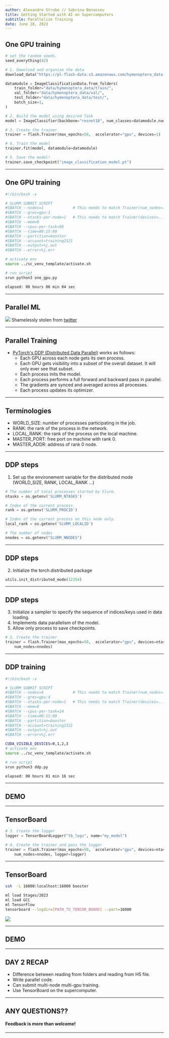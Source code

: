 ```yaml
---
author: Alexandre Strube // Sabrina Benassou
title: Getting Started with AI on Supercomputers 
subtitle: Parallelize Training
date: June 28, 2023
---
```


## One GPU training 

```python
# set the random seeds.
seed_everything(42)

# 1. Download and organize the data
download_data("https://pl-flash-data.s3.amazonaws.com/hymenoptera_data.zip", "data/")

datamodule = ImageClassificationData.from_folders(
    train_folder="data/hymenoptera_data/train/",
    val_folder="data/hymenoptera_data/val/",
    test_folder="data/hymenoptera_data/test/",
    batch_size=1,
)

# 2. Build the model using desired Task
model = ImageClassifier(backbone="resnet18", num_classes=datamodule.num_classes, pretrained=False)

# 3. Create the trainer 
trainer = flash.Trainer(max_epochs=50,  accelerator="gpu", devices=1)

# 4. Train the model
trainer.fit(model, datamodule=datamodule)

# 5. Save the model!
trainer.save_checkpoint("image_classification_model.pt")
```

---

## One GPU training 

``` bash 
#!/bin/bash -x

# SLURM SUBMIT SCRIPT
#SBATCH --nodes=1             # This needs to match Trainer(num_nodes=...)
#SBATCH --gres=gpu:1
#SBATCH --ntasks-per-node=1   # This needs to match Trainer(devices=...)
#SBATCH --mem=0
#SBATCH --cpus-per-task=96
#SBATCH --time=00:15:00
#SBATCH --partition=booster
#SBATCH --account=training2321
#SBATCH --output=%j.out
#SBATCH --error=%j.err

# activate env
source ../sc_venv_template/activate.sh

# run script 
srun python3 one_gpu.py
```

```bash
elapsed: 00 hours 06 min 04 sec
```

---

## Parallel ML

![](images/paralellism-types.jpg)
Shamelessly stolen from [twitter](https://twitter.com/rasbt/status/1625494398778892292)

---

## Parallel Training

- [PyTorch's DDP (Distributed Data Parallel)](https://lightning.ai/docs/pytorch/stable/accelerators/gpu_intermediate.html) works as follows:
    - Each GPU across each node gets its own process.
    - Each GPU gets visibility into a subset of the overall dataset. It will only ever see that subset.
    - Each process inits the model.
    - Each process performs a full forward and backward pass in parallel.
    - The gradients are synced and averaged across all processes.
    - Each process updates its optimizer.

---

## Terminologies

- WORLD_SIZE: number of processes participating in the job.
- RANK: the rank of the process in the network.
- LOCAL_RANK: the rank of the process on the local machine.
- MASTER_PORT: free port on machine with rank 0.
- MASTER_ADDR: address of rank 0 node.

---

## DDP steps

1. Set up the environement variable for the distributed mode (WORLD_SIZE, RANK, LOCAL_RANK ...)

```python
# The number of total processes started by Slurm.
ntasks = os.getenv('SLURM_NTASKS')

# Index of the current process.
rank = os.getenv('SLURM_PROCID')

# Index of the current process on this node only.
local_rank = os.getenv('SLURM_LOCALID')

# The number of nodes
nnodes = os.getenv("SLURM_NNODES")
```

---

## DDP steps

2. Initialize the torch.distributed package

```python
utils.init_distributed_mode(12354)
```

---

## DDP steps

3. Initialize a sampler to specify the sequence of indices/keys used in data loading.
4. Implements data parallelism of the model. 
5. Allow only process to save checkpoints.


```python
# 3. Create the trainer 
trainer = flash.Trainer(max_epochs=50,  accelerator="gpu", devices=ntasks,\
    num_nodes=nnodes)
```

---

## DDP training

```bash
#!/bin/bash -x

# SLURM SUBMIT SCRIPT
#SBATCH --nodes=4             # This needs to match Trainer(num_nodes=...)
#SBATCH --gres=gpu:4
#SBATCH --ntasks-per-node=1   # This needs to match Trainer(devices=...)
#SBATCH --mem=0
#SBATCH --cpus-per-task=24
#SBATCH --time=00:15:00
#SBATCH --partition=booster
#SBATCH --account=training2321
#SBATCH --output=%j.out
#SBATCH --error=%j.err

CUDA_VISIBLE_DEVICES=0,1,2,3
# activate env
source ../sc_venv_template/activate.sh

# run script 
srun python3 ddp.py
```

```bash
elapsed: 00 hours 01 min 16 sec
```

---

## DEMO

--- 

## TensorBoard

```python 
# 3. Create the logger 
logger = TensorBoardLogger("tb_logs", name="my_model")

# 4. Create the trainer and pass the logger 
trainer = flash.Trainer(max_epochs=50,  accelerator="gpu", devices=ntasks, \
    num_nodes=nnodes, logger=logger)
```

--- 

## TensorBoard

```bash
ssh  -L 16000:localhost:16000 booster
```

```bash
ml load Stages/2023 
ml load GCC 
ml TensorFlow
tensorboard --logdir=[PATH_TO_TENSOR_BOARD] --port=16000
```
![](images/tb.png)

---

## DEMO

---

## DAY 2 RECAP 

- Difference between reading from folders and reading from H5 file.
- Write parallel code.
- Can submit multi-node multi-gpu training.
- Use TensorBoard on the supercomputer.

---

## ANY QUESTIONS??

#### Feedback is more than welcome!

---